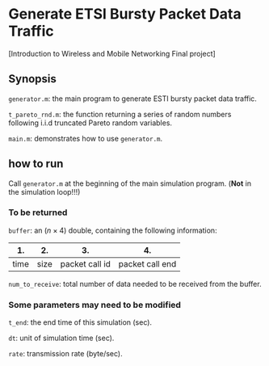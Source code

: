 # Generate ETSI Bursty Packet Data Traffic
 [Introduction to Wireless and Mobile Networking Final project]

## Synopsis
 `generator.m`: the main program to generate ESTI bursty packet data traffic.
 
 `t_pareto_rnd.m`: the function returning a series of random numbers following i.i.d truncated Pareto random variables.

 `main.m`: demonstrates how to use `generator.m`.

## how to run
 Call `generator.m` at the beginning of the main simulation program. (**Not** in the simulation loop!!!)
### To be returned
 `buffer`: an $(n\times4)$ double, containing the following information:
 
 |  1.  |  2.  |       3.       |        4.       |
 | ---- | ---- | -------------- | --------------- |
 | time | size | packet call id | packet call end |
 
 `num_to_receive`: total number of data needed to be received from the buffer.
### Some parameters may need to be modified
 `t_end`: the end time of this simulation (sec).
 
 `dt`: unit of simulation time (sec).
 
 `rate`: transmission rate (byte/sec).
